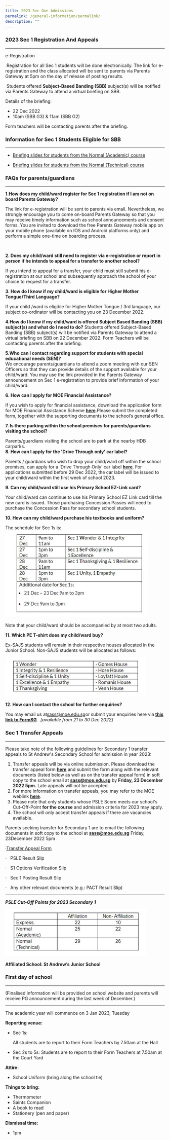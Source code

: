 ```yaml
---
title: 2023 Sec One Admissions
permalink: /general-information/permalink/
description: ""
---
```

### 2023 Sec 1 Registration And Appeals
-----------------------------------




e-Registration  

&nbsp;Registration for all Sec 1 students will be done electronically. The link for e-registration and the class allocated will be sent to parents via Parents Gateway at 5pm on the day of release of posting results.

&nbsp;Students offered&nbsp;**Subject-Based Banding (SBB)**&nbsp;subject(s) will be notified via Parents Gateway to attend a virtual briefing on SBB.

Details of the briefing:

*   22 Dec 2022
*   10am (SBB G3) &amp; 11am (SBB G2)&nbsp;

Form teachers will be contacting parents after the briefing.  
  

### Information for Sec 1 Students Eligible for SBB
-----------------------------------------------

*  [Briefing slides for students from the Normal (Academic) course](/files/Admission/2023%20Sec%201%20Registration%20-%20Briefing%20only%20to%20SBB%20Eligible%20Students%20NA.pdf)

*  [Briefing slides for students from the Normal (Technical) course](/files/Admission/2023%20Sec%201%20Registration%20-%20Briefing%20only%20to%20SBB%20Eligible%20Students%20NT.pdf)
      
    

### FAQs for parents/guardians
--------------------------

**1.How does my child/ward register for Sec 1 registration if I am not on board Parents Gateway?**

The link for e-registration will be sent to parents via email. Nevertheless, we strongly encourage you to come on-board Parents Gateway so that you may receive timely information such as school announcements and consent forms. You are invited to download the free Parents Gateway mobile app on your mobile phone (available on IOS and Android platforms only) and perform a simple one-time on boarding process.

&nbsp;

**2. Does my child/ward still need to register via e-registration or report in person if he intends to appeal for a transfer to another school?**

If you intend to appeal for a transfer, your child must still submit his e-registration at our school and subsequently approach the school of your choice to request for a transfer.&nbsp;

  
**3.&nbsp;How do I know if my child/ward is eligible for Higher Mother Tongue/Third Language?**

If your child /ward is eligible for Higher Mother Tongue / 3rd&nbsp;language, our subject co-ordinator will be contacting you on 23 December 2022.&nbsp;  
  
**4.How do I know if my child/ward is offered Subject Based Banding (SBB) subject(s) and what do I need to do?**
Students offered Subject-Based Banding (SBB) subject(s) will be notified via Parents Gateway to attend a virtual briefing on SBB on 22 December 2022. Form Teachers will be contacting parents after the briefing.&nbsp;  
  
**5.Who can I contact regarding support for students with special educational needs (SEN)?**  
We encourage parents/guardians to attend a zoom meeting with our SEN Officers so that they can provide details of the support available for your child/ward. You may use the link provided in the Parents Gateway announcement on Sec 1 e-registration to provide brief information of your child/ward.

**6.&nbsp;How can I apply for MOE Financial Assistance?**

If you wish to apply for financial assistance, download the application form for MOE Financial Assistance Scheme&nbsp;[**here**](https://www.moe.gov.sg/financial-matters/financial-assistance).Please submit the completed form, together with the supporting documents to the school’s general office.

**7\. Is there parking within the school premises for parents/guardians visiting the school?**

Parents/guardians visiting the school are to park at the nearby HDB carparks.  
**8\. How can I apply for the 'Drive Through only' car label?**

[](https://form.gov.sg/619c4f7c4c2ca400121649e8)

Parents / guardians who wish to drop your child/ward off within the school premises, can apply for a ‘Drive Through Only’ car label&nbsp;[**here**](https://go.gov.sg/2023sasscarlabel). For applications submitted before 29 Dec 2022, the car label will be issued to your child/ward within the first week of school 2023.

  

**9\. Can my child/ward still use his Primary School EZ-Link card?**

Your child/ward can continue to use his Primary School EZ Link card till the new card is issued. Those purchasing Concession Passes will need to purchase the Concession Pass for secondary school students.

**10\. How can my child/ward purchase his textbooks and uniform?**

The schedule for Sec 1s is:  
![](/images/Admission/Admission%202023/schedule.jpg)


Note that your child/ward should be accompanied by at most two adults.

  

**11\. Which PE T-shirt does my child/ward buy?**

Ex-SAJS students will remain in their respective houses allocated in the Junior School. Non-SAJS students will be allocated as follows:

![](/images/Admission/Admission%202023/PEshirt.jpg)

**12\. How can I contact the school for further enquiries?**

You may email us at[sass@moe.edu.sg](mailto:sass@moe.edu.sg)or submit your enquiries here via&nbsp;[**this link to FormSG**](https://go.gov.sg/sass2023sec1enquiry).&nbsp;&nbsp;_\[available from 21 to 30 Dec 2022\]_

  

### Sec 1 Transfer Appeals
----------------------

  

Please take note of the following guidelines for Secondary 1 transfer appeals to St Andrew's Secondary School for admission in year 2023:

1.  Transfer appeals will be via online submission. Please download the transfer appeal form [**here**](https://go.gov.sg/levrz8)  and submit the form along with the relevant documents (listed below as well as on the transfer appeal form) in soft copy to the school email at **sass@moe.edu.sg**&nbsp;by&nbsp;**Friday, 23 December 2022 5pm.**&nbsp;Late appeals will not be accepted.
2.  For more information on transfer appeals, you may refer to the MOE weblink&nbsp;[**here**](https://www.moe.gov.sg/secondary/s1-posting/results/appeal-for-school-transfer).
3.  Please note that only students whose PSLE Score meets our school's Cut-Off-Point&nbsp;**for the course**&nbsp;and admission criteria for 2023 may apply.
4.  The school will only accept transfer appeals if there are vacancies available.

Parents seeking transfer for Secondary 1 are to email the following documents in soft copy to the school at **sass@moe.edu.sg** Friday, 23December 2022 5pm

·[Transfer Appeal Form](https://go.gov.sg/levrz8)

·&nbsp;&nbsp;&nbsp;PSLE Result Slip

·&nbsp;&nbsp;&nbsp;S1 Options Verification Slip

·&nbsp;&nbsp;&nbsp;Sec 1 Posting Result Slip

·&nbsp;&nbsp;&nbsp;Any other relevant documents (e.g.: PACT Result Slip)

* * *

  

***PSLE Cut-Off Points for 2023 Secondary 1***

 ![](/images/Admission/Admission%202023/PSLECutoff.jpg)
  
**Affiliated School: St Andrew’s Junior School**  

  

### First day of school
-------------------

(Finalised information will be provided on school website and parents will receive PG announcement during the last week of December.)  

* * *

  
The academic year will commence on 3 Jan 2023, Tuesday  
  
**Reporting venue:**

*   Sec 1s:&nbsp;
    
    All students are to report to their Form Teachers by 7.50am at the Hall
*   Sec 2s to 5s:&nbsp;Students are to report to their Form Teachers at 7.50am at the Court Yard

**Attire:**

*   School Uniform (bring along the school tie)

**Things to bring:**

*   Thermometer
*   Saints Companion
*   A book to read
*   Stationery (pen and paper)

**Dismissal time:**

*   1pm